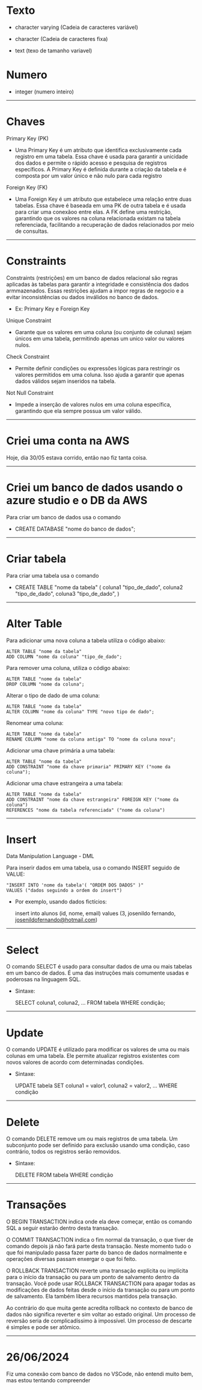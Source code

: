 # Texto

* character varying (Cadeia de caracteres variável)

* character (Cadeia de caracteres fixa)

* text (texo de tamanho variavel)

# Numero

* integer (numero inteiro)

---------------------------------------------------------------------------------------------------------
# Chaves

Primary Key (PK)

* Uma Primary Key é um atributo que identifica exclusivamente cada registro em uma tabela.
Essa chave é usada para garantir a unicidade dos dados e permite o rápido acesso e pesquisa de registros específicos. A Primary Key é definida durante a criação da tabela e é composta por um valor único e não nulo para cada registro

Foreign Key (FK)

* Uma Foreign Key é um atributo que estabelece uma relação entre duas tabelas. Essa chave é baseada em uma PK de outra tabela e é usada para criar uma conexãoo entre elas. A FK define uma restrição, garantindo que os valores na coluna relacionada existam na tabela referenciada, facilitando a recuperação de dados relacionados por meio de consultas.

---------------------------------------------------------------------------------------------------------
# Constraints

Constraints (restrições)  em um banco de dados relacional são regras aplicadas às tabelas para garantir a integridade e consistência dos dados armmazenados. Essas restrições ajudam a impor regras de negocio e a evitar inconsistências  ou dados inválidos no banco de dados. 

* Ex: Primary Key e Foreign Key

Unique Constraint 

* Garante que os valores em uma coluna (ou conjunto de colunas) sejam únicos em uma tabela, permitindo apenas um unico valor ou valores nulos.

Check Constraint 

* Permite definir condições ou expressões lógicas para restringir os valores permitidos em uma coluna. Isso ajuda a garantir que apenas dados válidos sejam inseridos na tabela.

Not Null Constraint

* Impede a inserção de valores nulos em uma coluna específica, garantindo que ela sempre possua um valor válido.

---------------------------------------------------------------------------------------------------------
# Criei uma conta na AWS

Hoje, dia 30/05 estava corrido, então nao fiz tanta coisa.

---------------------------------------------------------------------------------------------------------
# Criei um banco de dados usando o azure studio e o DB da AWS

Para criar um banco de dados usa o comando

* CREATE DATABASE "nome do banco de dados";

---------------------------------------------------------------------------------------------------------
# Criar tabela

Para criar uma tabela usa o comando

* CREATE TABLE "nome da tabela" (
	coluna1 "tipo_de_dado",
	coluna2 "tipo_de_dado",
	coluna3 "tipo_de_dado",
)

---------------------------------------------------------------------------------------------------------
# Alter Table

Para adicionar uma nova coluna a tabela utiliza o código abaixo: 

	ALTER TABLE "nome da tabela"
	ADD COLUMN "nome da coluna" "tipo_de_dado";

Para remover uma coluna, utiliza o código abaixo:

	ALTER TABLE "nome da tabela"
	DROP COLUMN "nome da coluna";

Alterar o tipo de dado de uma coluna:

	ALTER TABLE "nome da tabela"
	ALTER COLUMN "nome da coluna" TYPE "novo tipo de dado";

Renomear uma coluna:

	ALTER TABLE "nome da tabela"
	RENAME COLUMN "nome da coluna antiga" TO "nome da coluna nova";

Adicionar uma chave primária a uma tabela: 

	ALTER TABLE "nome da tabela"
	ADD CONSTRAINT "nome da chave primaria" PRIMARY KEY ("nome da coluna");	

Adicionar uma chave estrangeira a uma tabela:

	ALTER TABLE "nome da tabela"
	ADD CONSTRAINT "nome da chave estrangeira" FOREIGN KEY ("nome da coluna")
	REFERENCES "nome da tabela referenciada" ("nome da coluna")

---------------------------------------------------------------------------------------------------------
# Insert

Data Manipulation Language - DML

Para inserir dados em uma tabela, usa o comando INSERT seguido de VALUE:

	"INSERT INTO 'nome da tabela'( "ORDEM DOS DADOS" )"
	VALUES ("dados seguindo a ordem do insert")

* Por exemplo, usando dados fictícios:

	insert into alunos (id, nome, email)
	values (3, josenildo fernando, josenildofernando@hotmail.com)

---------------------------------------------------------------------------------------------------------
# Select

O comando SELECT é usado para consultar dados de uma ou mais tabelas em um banco de dados. É uma das instruções mais comumente usadas e poderosas na linguagem SQL.

* Sintaxe:

	SELECT coluna1, coluna2, ...
	FROM tabela
	WHERE condição;

---------------------------------------------------------------------------------------------------------
# Update

O comando UPDATE é utilizado para modificar os valores de uma ou mais colunas em uma tabela. Ele permite atualizar registros existentes com novos valores de acordo com determinadas condições.

* Sintaxe: 
	
	UPDATE tabela
	SET coluna1 = valor1, coluna2 = valor2, ...
	WHERE condição

---------------------------------------------------------------------------------------------------------
# Delete

O comando DELETE remove um ou mais registros de uma tabela. Um subconjunto pode ser definido para exclusão usando uma condição, caso contrário, todos os registros serão removidos.

* Sintaxe: 
	
	DELETE FROM tabela
	WHERE condição

---------------------------------------------------------------------------------------------------------
# Transações

O BEGIN TRANSACTION indica onde ela deve começar, então os comando SQL a seguir estarão dentro desta transação.

O COMMIT TRANSACTION indica o fim normal da transação, o que tiver de comando depois já não fará parte desta transação. Neste momento tudo o que foi manipulado passa fazer parte do banco de dados normalmente e operações diversas passam enxergar o que foi feito.

O ROLLBACK TRANSACTION reverte uma transação explícita ou implícita para o início da transação ou para um ponto de salvamento dentro da transação. Você pode usar ROLLBACK TRANSACTION para apagar todas as modificações de dados feitas desde o início da transação ou para um ponto de salvamento. Ela também libera recursos mantidos pela transação.

Ao contrário do que muita gente acredita rollback no contexto de banco de dados não significa reverter e sim voltar ao estado original. Um processo de reversão seria de complicadíssimo à impossível. Um processo de descarte é simples e pode ser atômico.

---------------------------------------------------------------------------------------------------------
# 26/06/2024 

Fiz uma conexão com banco de dados no VSCode, não entendi muito bem, mas estou tentando compreender
